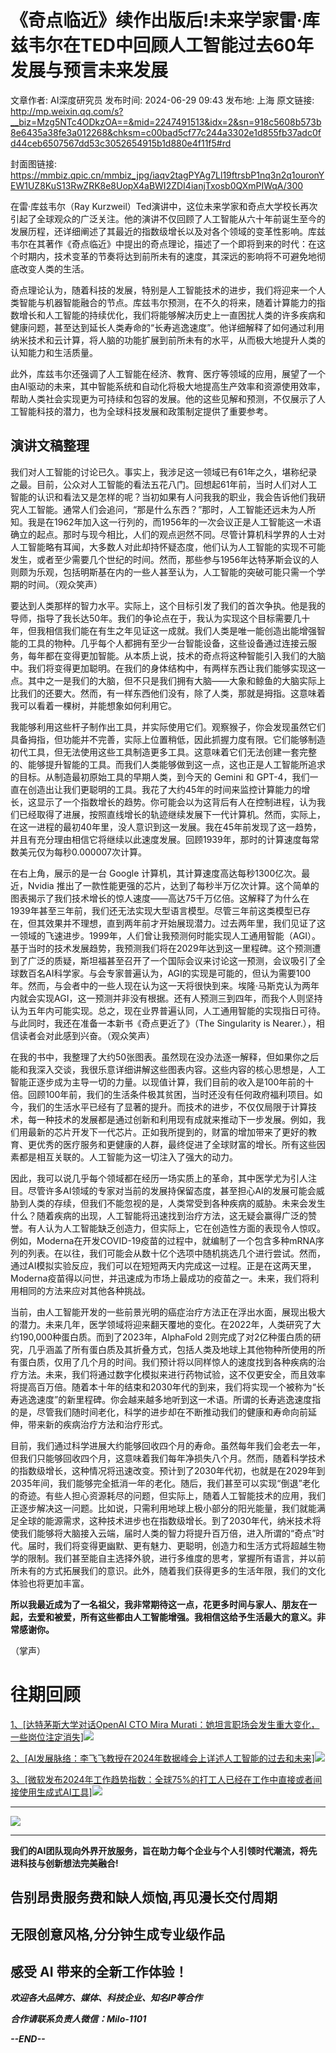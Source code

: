 # 《奇点临近》续作出版后!未来学家雷·库兹韦尔在TED中回顾人工智能过去60年发展与预言未来发展

文章作者: AI深度研究员
发布时间: 2024-06-29 09:43
发布地: 上海
原文链接: http://mp.weixin.qq.com/s?__biz=Mzg5NTc4ODkzOA==&mid=2247491513&idx=2&sn=918c5608b573b8e6435a38fe3a012268&chksm=c00bad5cf77c244a3302e1d855fb37adc0fd44ceb6507567dd53c3052654915b1d880e4f11f5#rd

封面图链接: https://mmbiz.qpic.cn/mmbiz_jpg/iaqv2tagPYAg7Ll19ftrsbP1nq3n2q1ouronYEW1UZ8KuS13RwZRK8e8UopX4aBWI2ZDI4ianjTxosb0QXmPIWqA/300

在雷·库兹韦尔（Ray
Kurzweil）Ted演讲中，这位未来学家和奇点大学校长再次引起了全球观众的广泛关注。他的演讲不仅回顾了人工智能从六十年前诞生至今的发展历程，还详细阐述了其最近的指数级增长以及对各个领域的变革性影响。库兹韦尔在其著作《奇点临近》中提出的奇点理论，描述了一个即将到来的时代：在这个时期内，技术变革的节奏将达到前所未有的速度，其深远的影响将不可避免地彻底改变人类的生活。

奇点理论认为，随着科技的发展，特别是人工智能技术的进步，我们将迎来一个人类智能与机器智能融合的节点。库兹韦尔预测，在不久的将来，随着计算能力的指数增长和人工智能的持续优化，我们将能够解决历史上一直困扰人类的许多疾病和健康问题，甚至达到延长人类寿命的“长寿逃逸速度”。他详细解释了如何通过利用纳米技术和云计算，将人脑的功能扩展到前所未有的水平，从而极大地提升人类的认知能力和生活质量。

此外，库兹韦尔还强调了人工智能在经济、教育、医疗等领域的应用，展望了一个由AI驱动的未来，其中智能系统和自动化将极大地提高生产效率和资源使用效率，帮助人类社会实现更为可持续和包容的发展。他的这些见解和预测，不仅展示了人工智能科技的潜力，也为全球科技发展和政策制定提供了重要参考。

## 演讲文稿整理

我们对人工智能的讨论已久。事实上，我涉足这一领域已有61年之久，堪称纪录之最。目前，公众对人工智能的看法五花八门。回想起61年前，当时人们对人工智能的认识和看法又是怎样的呢？当初如果有人问我我的职业，我会告诉他们我研究人工智能。通常人们会追问，“那是什么东西？”那时，人工智能还远未为人所知。我是在1962年加入这一行列的，而1956年的一次会议正是人工智能这一术语确立的起点。那时与现今相比，人们的观点迥然不同。尽管计算机科学界的人士对人工智能略有耳闻，大多数人对此却持怀疑态度，他们认为人工智能的实现不可能发生，或者至少需要几个世纪的时间。然而，那些参与1956年达特茅斯会议的人则颇为乐观，包括明斯基在内的一些人甚至认为，人工智能的突破可能只需一个学期的时间。（观众笑声）

要达到人类那样的智力水平。实际上，这个目标引发了我们的首次争执。他是我的导师，指导了我长达50年。我们的争论点在于，我认为实现这个目标需要几十年，但我相信我们能在有生之年见证这一成就。我们人类是唯一能创造出能增强智能的工具的物种。几乎每个人都拥有至少一台智能设备，这些设备通过连接云服务，每年都在变得更加智能。从本质上说，技术的奇点将这种智能引入我们的大脑中。我们将变得更加聪明。在我们的身体结构中，有两样东西让我们能够实现这一点。其中之一是我们的大脑，但不只是我们拥有大脑——大象和鲸鱼的大脑实际上比我们的还要大。然而，有一样东西他们没有，除了人类，那就是拇指。这意味着我可以看着一棵树，并能想象如何利用它。

我能够利用这些杆子制作出工具，并实际使用它们。观察猴子，你会发现虽然它们具备拇指，但功能并不完善，实际上位置稍低，因此抓握力度有限。它们能够制造初代工具，但无法使用这些工具制造更多工具。这意味着它们无法创建一套完整的、能够提升智能的工具。而我们人类能够做到这一点，这也正是人工智能所追求的目标。从制造最初原始工具的早期人类，到今天的
Gemini 和
GPT-4，我们一直在创造出让我们更聪明的工具。我花了大约45年的时间来监控计算能力的增长，这显示了一个指数增长的趋势。你可能会以为这背后有人在控制进程，认为我们已经取得了进展，按照直线增长的轨迹继续发展下一代计算机。然而，实际上，在这一进程的最初40年里，没人意识到这一发展。我在45年前发现了这一趋势，并且有充分理由相信它将继续以此速度发展。回顾1939年，那时的计算速度每常数美元仅为每秒0.000007次计算。

在右上角，展示的是一台 Google 计算机，其计算速度高达每秒1300亿次。最近，Nvidia
推出了一款性能更强的芯片，达到了每秒半万亿次计算。这个简单的图表揭示了我们技术增长的惊人速度——高达75千万亿倍。这解释了为什么在1939年甚至三年前，我们还无法实现大型语言模型。尽管三年前这类模型已存在，但其效果并不理想，直到两年前才开始展现潜力。过去两年里，我们见证了这一领域的飞速进步。1999年，人们曾让我预测何时能实现人工通用智能（AGI）。基于当时的技术发展趋势，我预测我们将在2029年达到这一里程碑。这个预测遭到了广泛的质疑，斯坦福甚至召开了一个国际会议来讨论这一预测，会议吸引了全球数百名AI科学家。与会专家普遍认为，AGI的实现是可能的，但认为需要100年。然而，与会者中的一些人现在认为这一天将很快到来。埃隆·马斯克认为两年内就会实现AGI，这一预测并非没有根据。还有人预测三到四年，而我个人则坚持认为五年内可能实现。总之，现在业界普遍认同，人工通用智能的实现指日可待。与此同时，我还在准备一本新书《奇点更近了》（The
Singularity is Nearer.），相信读者会对此感到兴奋。（观众笑声）

在我的书中，我整理了大约50张图表。虽然现在没办法逐一解释，但如果你之后能和我深入交谈，我很乐意详细讲解这些图表内容。这些内容的核心思想是，人工智能正逐步成为主导一切的力量。以现值计算，我们目前的收入是100年前的十倍。回顾100年前，我们的生活条件极其贫困，当时还没有任何政府福利项目。如今，我们的生活水平已经有了显著的提升。而技术的进步，不仅仅局限于计算技术，每一种技术的发展都是通过创新和利用现有成就来推动下一步发展。例如，我们用最新的芯片开发下一代芯片。正如我所提到的，财富的增加带来了更好的教育、更优秀的医疗服务和更健康的人群，最终促进了全球财富的增长。所有这些因素都是相互关联的。人工智能为这一切注入了强大的动力。

因此，我可以说几乎每个领域都在经历一场实质上的革命，其中医学尤为引人注目。尽管许多AI领域的专家对当前的发展持保留态度，甚至担心AI的发展可能会威胁到人类的存续，但我们不能忽视的是，人类常受到各种疾病的威胁。未来会发生什么？随着疾病的出现，人工智能将迅速找到治疗方法，这无疑会赢得广泛的赞誉。有人认为人工智能缺乏创造力，但实际上，它在创造性方面的表现令人惊叹。例如，Moderna在开发COVID-19疫苗的过程中，就编制了一个包含多种mRNA序列的列表。在以往，我们可能会从数十亿个选项中随机挑选几个进行尝试。然而，通过AI模拟实验反应，我们可以在短短两天内完成这一过程。正是在这两天里，Moderna疫苗得以问世，并迅速成为市场上最成功的疫苗之一。未来，我们将利用相同的方法来应对其他各种挑战。

当前，由人工智能开发的一些前景光明的癌症治疗方法正在浮出水面，展现出极大的潜力。未来几年，医学领域将迎来翻天覆地的变化。在2022年，人类研究了大约190,000种蛋白质。而到了2023年，AlphaFold
2则完成了对2亿种蛋白质的研究，几乎涵盖了所有蛋白质及其折叠方式，包括人类及地球上其他物种所使用的所有蛋白质，仅用了几个月的时间。我们预计将以同样惊人的速度找到各种疾病的治疗方法。未来，我们将通过数字化模拟来进行药物试验，这不仅更安全，而且效率将提高百万倍。随着本十年的结束和2030年代的到来，我们将实现一个被称为“长寿逃逸速度”的新里程碑。你会越来越多地听到这一术语。所谓的长寿逃逸速度指的是，尽管我们随时间老化，科学的进步却在不断推动我们的健康和寿命向前延伸，带来新的疾病治疗方法和治疗形式。

目前，我们通过科学进展大约能够回收四个月的寿命。虽然每年我们会老去一年，但我们只能够回收四个月，这意味着我们每年净损失八个月。然而，随着科学技术的指数级增长，这种情况将迅速改变。预计到了2030年代初，也就是在2029年到2035年间，我们能够完全抵消一年的老化。随后，我们甚至可以实现“倒退”老化的奇迹。有些人担心资源耗尽的问题，但实际上，随着人工智能技术的应用，我们正逐步解决这一问题。比如说，只需利用地球上极小部分的阳光能量，我们就能满足全球的能源需求，这种技术进步也在指数级增长。到了2030年代，纳米技术将使我们能够将大脑接入云端，届时人类的智力将提升百万倍，进入所谓的“奇点”时代。届时，我们将变得更幽默、更有魅力、更聪明，创造力和生活方式将超越生物学的限制。我们甚至能自主选择外貌，进行多维度的思考，掌握所有语言，并以前所未有的方式拓展我们的意识。此外，随着我们获得更多的生活年限，我们的文化体验也将更加丰富。

**所以我最近成为了一名祖父，我非常期待这一点，花更多时间与家人、朋友在一起，去爱和被爱，所有这些都由人工智能增强。我相信这给予生活最大的意义。非常感谢你。**

（掌声）

# 往期回顾

[1、[达特茅斯大学对话OpenAI CTO Mira
Murati：她坦言职场会发生重大变化，一些岗位注定消失]![](https://mmbiz.qpic.cn/mmbiz_png/iaqv2tagPYAg7Ll19ftrsbP1nq3n2q1ousThwibGquGj7lAHPwgQl8Nh0VSfT8RvR0vf6RYDlU6ynpjxZFrZObXA/640?wx_fmt=png&from=appmsg)](https://mp.weixin.qq.com/s?__biz=Mzg5NTc4ODkzOA==&mid=2247491298&idx=1&sn=947815c78974fcf7e40215186312a302&chksm=c00bac07f77c25115985b8933b1aded3fc1d0ce6db165a454fab99571039d97c53aae4b781dc&scene=21#wechat_redirect)

[2、[AI发展脉络：李飞飞教授在2024年数据峰会上详述人工智能的过去和未来]![](https://mmbiz.qpic.cn/mmbiz_png/iaqv2tagPYAg7Ll19ftrsbP1nq3n2q1ouGicCe8e1LTVVeJx5VPfGdWYL2FttfFZK1iaNtL0he38ia7dePYhpyKAEA/640?wx_fmt=png&from=appmsg)](https://mp.weixin.qq.com/s?__biz=Mzg5NTc4ODkzOA==&mid=2247491224&idx=1&sn=01dfb7d71cd364401e4f447820366e9d&chksm=c00bac7df77c256b1cf39b4917b261c410741320e0374b25096788a68eb1043c80b23c3c7bbd&scene=21#wechat_redirect)

[3、[微软发布2024年工作趋势指数：全球75%的打工人已经在工作中直接或者间接使用生成式AI工具]![](https://mmbiz.qpic.cn/mmbiz_png/iaqv2tagPYAg7Ll19ftrsbP1nq3n2q1out8ucFfla32icEEXxlSsxduJZsFJzXkRpMJZw6UJibxqbxBfL4RRdejJg/640?wx_fmt=png&from=appmsg)](https://mp.weixin.qq.com/s?__biz=Mzg5NTc4ODkzOA==&mid=2247490033&idx=1&sn=893b941889ee7b83b9dabe60fab4a87a&chksm=c00bab14f77c2202e1ce2673a75aab7581d28f97fe3e24ab5459858743a415a89c78474dd2c7&scene=21#wechat_redirect)

* * *

![](https://mmbiz.qpic.cn/mmbiz_png/iaqv2tagPYAhtRhTOjz2QwH4dIlC3YUcYbaicMEwjqQqh06Yhdd7EH3r9wiaMRArLz0a6Zhx6uiaUD7hguPfbY0nAg/640?wx_fmt=png&from=appmsg)

****

**我们的AI团队现向外界开放服务，旨在助力每个企业与个人引领时代潮流，将先进科技与创新想法完美融合!**

##  告别昂贵服务费和缺人烦恼,再见漫长交付周期

## 无限创意风格,分分钟生成专业级作品

## 感受 AI 带来的全新工作体验！

_**欢迎各大品牌方、媒体、科技企业、知名IP等合作**_

 _**合作请联系负责人微信：Milo-1101**_

 _**\--END--**_

